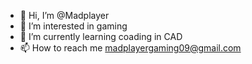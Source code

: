 - 👋 Hi, I’m @Madplayer
- 👀 I’m interested in gaming
- 🌱 I’m currently learning coading in CAD
- 📫 How to reach me madplayergaming09@gmail.com
<!---
Madplayer09/Madplayer09 is a ✨ special ✨ repository because its `README.md` (this file) appears on your GitHub profile.
You can click the Preview link to take a look at your changes.
--->

